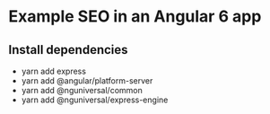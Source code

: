 # Example SEO in an Angular 6 app

## Install dependencies

- yarn add express
- yarn add @angular/platform-server
- yarn add @nguniversal/common
- yarn add @nguniversal/express-engine

